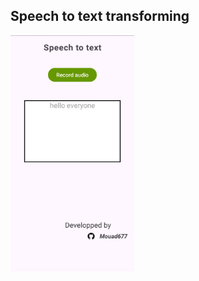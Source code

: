 ## Speech to text transforming
<img src = 'https://github.com/Mouad677/SpeechToText/blob/main/img-S-To-Text.jpeg?raw=true' width = 198  >
